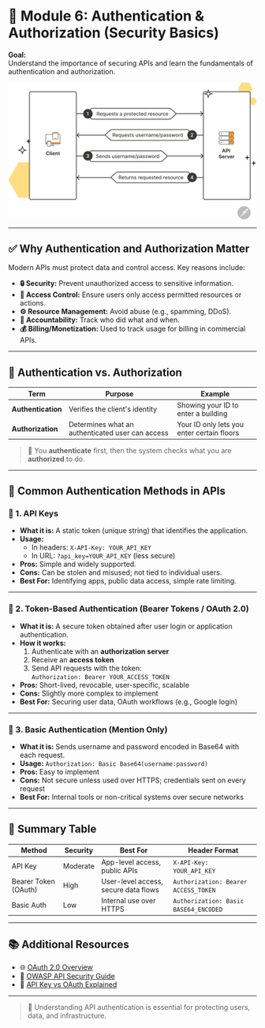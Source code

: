 # 🔐 Module 6: Authentication & Authorization (Security Basics)

**Goal:**  
Understand the importance of securing APIs and learn the fundamentals of authentication and authorization.

<img src="https://github.com/bhuvan-raj/API-From-Scratch/blob/main/Module%206/assets/api.png" alt="Banner" />


---

## ✅ Why Authentication and Authorization Matter

Modern APIs must protect data and control access. Key reasons include:

- **🔒 Security:** Prevent unauthorized access to sensitive information.
- **🛂 Access Control:** Ensure users only access permitted resources or actions.
- **⚙️ Resource Management:** Avoid abuse (e.g., spamming, DDoS).
- **🧾 Accountability:** Track who did what and when.
- **💰 Billing/Monetization:** Used to track usage for billing in commercial APIs.

---

## 🔑 Authentication vs. Authorization

| Term            | Purpose                                | Example                                 |
|-----------------|----------------------------------------|-----------------------------------------|
| **Authentication** | Verifies the client's identity          | Showing your ID to enter a building     |
| **Authorization**  | Determines what an authenticated user can access | Your ID only lets you enter certain floors |

> 🔁 You **authenticate** first, then the system checks what you are **authorized** to do.

---

## 🧰 Common Authentication Methods in APIs

### 🔹 1. API Keys

- **What it is:** A static token (unique string) that identifies the application.
- **Usage:**  
  - In headers: `X-API-Key: YOUR_API_KEY`  
  - In URL: `?api_key=YOUR_API_KEY` (less secure)
- **Pros:** Simple and widely supported.
- **Cons:** Can be stolen and misused; not tied to individual users.
- **Best For:** Identifying apps, public data access, simple rate limiting.

---

### 🔹 2. Token-Based Authentication (Bearer Tokens / OAuth 2.0)

- **What it is:** A secure token obtained after user login or application authentication.
- **How it works:**
  1. Authenticate with an **authorization server**
  2. Receive an **access token**
  3. Send API requests with the token:  
     `Authorization: Bearer YOUR_ACCESS_TOKEN`
- **Pros:** Short-lived, revocable, user-specific, scalable
- **Cons:** Slightly more complex to implement
- **Best For:** Securing user data, OAuth workflows (e.g., Google login)

---

### 🔹 3. Basic Authentication (Mention Only)

- **What it is:** Sends username and password encoded in Base64 with each request.
- **Usage:** `Authorization: Basic Base64(username:password)`
- **Pros:** Easy to implement
- **Cons:** Not secure unless used over HTTPS; credentials sent on every request
- **Best For:** Internal tools or non-critical systems over secure networks

---

## 🔐 Summary Table

| Method             | Security | Best For                             | Header Format                         |
|--------------------|----------|--------------------------------------|---------------------------------------|
| API Key            | Moderate | App-level access, public APIs        | `X-API-Key: YOUR_API_KEY`             |
| Bearer Token (OAuth)| High     | User-level access, secure data flows | `Authorization: Bearer ACCESS_TOKEN`  |
| Basic Auth         | Low      | Internal use over HTTPS              | `Authorization: Basic BASE64_ENCODED` |

---

## 📚 Additional Resources

- 🌐 [OAuth 2.0 Overview](https://oauth.net/2/)
- 🔐 [OWASP API Security Guide](https://owasp.org/www-project-api-security/)
- 📘 [API Key vs OAuth Explained](https://www.freecodecamp.org/news/api-keys-vs-oauth-2/)

---

> 🧠 Understanding API authentication is essential for protecting users, data, and infrastructure.

